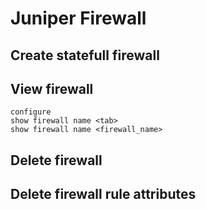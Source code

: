 # **Juniper Firewall** #

## **Create statefull firewall** ##

## **View firewall** ##

~~~
configure
show firewall name <tab>
show firewall name <firewall_name>
~~~

## **Delete firewall** ##
        
## **Delete firewall rule attributes** ##

